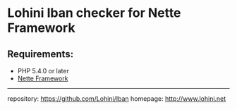 Lohini Iban checker for Nette Framework
=======================================

Requirements:
-------------
- PHP 5.4.0 or later
- [Nette Framework](https://github.com/nette/nette)

-----
repository: https://github.com/Lohini/Iban
homepage: http://www.lohini.net
